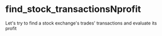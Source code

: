 # find_stock_transactionsNprofit
Let's try to find a stock exchange's trades' transactions and evaluate its profit
